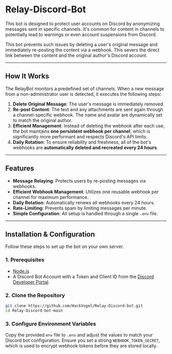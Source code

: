 # Relay-Discord-Bot

This bot is designed to protect user accounts on Discord by anonymizing messages sent in specific channels. It's common for content in channels to potentially lead to warnings or even account suspensions from Discord.

This bot prevents such issues by deleting a user's original message and immediately re-posting the content via a webhook. This severs the direct link between the content and the original author's Discord account.

---

## How It Works

The RelayBot monitors a predefined set of channels. When a new message from a non-administrator user is detected, it executes the following steps:

1.  **Delete Original Message**: The user's message is immediately removed.
2.  **Re-post Content**: The text and any attachments are sent again through a channel-specific webhook. The name and avatar are dynamically set to match the original author.
3.  **Efficient Management**: Instead of deleting the webhook after each use, the bot maintains **one persistent webhook per channel**, which is significantly more performant and respects Discord's API limits.
4.  **Daily Rotation**: To ensure reliability and freshness, all of the bot's webhooks are **automatically deleted and recreated every 24 hours**.

---

## Features

-   **Message Relaying**: Protects users by re-posting messages via webhooks.
-   **Efficient Webhook Management**: Utilizes one reusable webhook per channel for maximum performance.
-   **Daily Rotation**: Automatically renews all webhooks every 24 hours.
-   **Rate-Limiting**: Prevents spam by limiting messages per minute.
-   **Simple Configuration**: All setup is handled through a single `.env` file.

---

## Installation & Configuration

Follow these steps to set up the bot on your own server.

### 1. Prerequisites
-   [Node.js](https://nodejs.org/)
-   A Discord Bot Account with a Token and Client ID from the [Discord Developer Portal](https://discord.com/developers/applications).

### 2. Clone the Repository
```bash
git clone https://github.com/HackVogel/Relay-Discord-bot.git
cd Relay-Discord-bot-main

```

### 3. Configure Environment Variables
Copy the provided `env` file to `.env` and adjust the values to match your Discord bot configuration. Ensure you set a strong `WEBHOOK_TOKEN_SECRET`, which is used to encrypt webhook tokens before they are stored locally.

